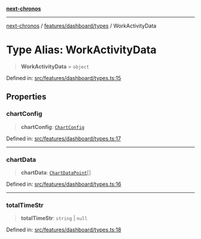 [**next-chronos**](../../../../README.md)

***

[next-chronos](../../../../README.md) / [features/dashboard/types](../README.md) / WorkActivityData

# Type Alias: WorkActivityData

> **WorkActivityData** = `object`

Defined in: [src/features/dashboard/types.ts:15](https://github.com/Bababum95/next-chronos/blob/41860730c8dd12c16699269e1eee86402c8d1a9f/src/features/dashboard/types.ts#L15)

## Properties

### chartConfig

> **chartConfig**: [`ChartConfig`](../../../../components/ui/chart/type-aliases/ChartConfig.md)

Defined in: [src/features/dashboard/types.ts:17](https://github.com/Bababum95/next-chronos/blob/41860730c8dd12c16699269e1eee86402c8d1a9f/src/features/dashboard/types.ts#L17)

***

### chartData

> **chartData**: [`ChartDataPoint`](ChartDataPoint.md)[]

Defined in: [src/features/dashboard/types.ts:16](https://github.com/Bababum95/next-chronos/blob/41860730c8dd12c16699269e1eee86402c8d1a9f/src/features/dashboard/types.ts#L16)

***

### totalTimeStr

> **totalTimeStr**: `string` \| `null`

Defined in: [src/features/dashboard/types.ts:18](https://github.com/Bababum95/next-chronos/blob/41860730c8dd12c16699269e1eee86402c8d1a9f/src/features/dashboard/types.ts#L18)
